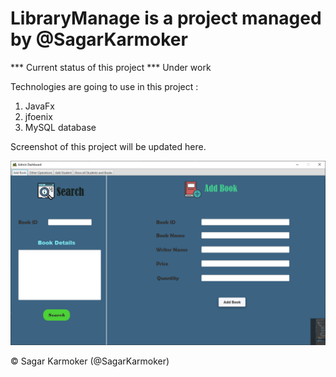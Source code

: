 # LibraryManage is a project managed by @SagarKarmoker

*** Current status of this project ***
Under work

Technologies are going to use in this project :

1. JavaFx
2. jfoenix
3. MySQL database

Screenshot of this project will be updated here.

![img.png](img.png)

© Sagar Karmoker (@SagarKarmoker)

